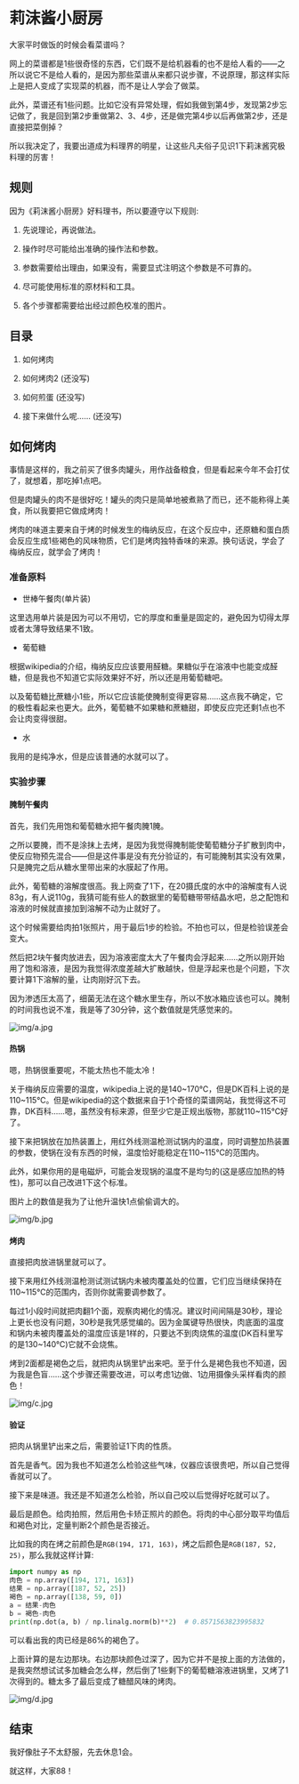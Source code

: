 # 莉沫酱小厨房

大家平时做饭的时候会看菜谱吗？

网上的菜谱都是1些很奇怪的东西，它们既不是给机器看的也不是给人看的——之所以说它不是给人看的，是因为那些菜谱从来都只说步骤，不说原理，那这样实际上是把人变成了实现菜的机器，而不是让人学会了做菜。

此外，菜谱还有1些问题。比如它没有异常处理，假如我做到第4步，发现第2步忘记做了，我是回到第2步重做第2、3、4步，还是做完第4步以后再做第2步，还是直接把菜倒掉？

所以我决定了，我要出道成为料理界的明星，让这些凡夫俗子见识1下莉沫酱究极料理的厉害！


## 规则

因为《莉沫酱小厨房》好料理书，所以要遵守以下规则:

1. 先说理论，再说做法。

2. 操作时尽可能给出准确的操作法和参数。

3. 参数需要给出理由，如果没有，需要显式注明这个参数是不可靠的。

4. 尽可能使用标准的原材料和工具。

5. 各个步骤都需要给出经过颜色校准的图片。


## 目录

1. 如何烤肉

2. 如何烤肉2 (还没写)

3. 如何煎蛋 (还没写)

4. 接下来做什么呢…… (还没写)


## 如何烤肉

事情是这样的，我之前买了很多肉罐头，用作战备粮食，但是看起来今年不会打仗了，就想着，那吃掉1点吧。

但是肉罐头的肉不是很好吃！罐头的肉只是简单地被煮熟了而已，还不能称得上美食，所以我要把它做成烤肉！

烤肉的味道主要来自于烤的时候发生的梅纳反应，在这个反应中，还原糖和蛋白质会反应生成1些褐色的风味物质，它们是烤肉独特香味的来源。换句话说，学会了梅纳反应，就学会了烤肉！


### 准备原料

- 世棒午餐肉(单片装)

这里选用单片装是因为可以不用切，它的厚度和重量是固定的，避免因为切得太厚或者太薄导致结果不1致。

- 葡萄糖

根据wikipedia的介绍，梅纳反应应该要用醛糖。果糖似乎在溶液中也能变成醛糖，但是我也不知道它实际效果好不好，所以还是用葡萄糖吧。

以及葡萄糖比蔗糖小1些，所以它应该能使腌制变得更容易……这点我不确定，它的极性看起来也更大。此外，葡萄糖不如果糖和蔗糖甜，即使反应完还剩1点也不会让肉变得很甜。

- 水

我用的是纯净水，但是应该普通的水就可以了。


### 实验步骤

#### 腌制午餐肉

首先，我们先用饱和葡萄糖水把午餐肉腌1腌。

之所以要腌，而不是涂抹上去烤，是因为我觉得腌制能使葡萄糖分子扩散到肉中，使反应物预先混合——但是这件事是没有充分验证的，有可能腌制其实没有效果，只是腌完之后从糖水里带出来的水膜起了作用。

此外，葡萄糖的溶解度很高。我上网查了1下，在20摄氏度的水中的溶解度有人说83g，有人说110g，我猜可能有些人的数据里的葡萄糖带带结晶水吧，总之配饱和溶液的时候就直接加到溶解不动为止就好了。

这个时候需要给肉拍1张照片，用于最后1步的检验。不拍也可以，但是检验误差会变大。

然后把2块午餐肉放进去，因为溶液密度太大了午餐肉会浮起来……之所以刚开始用了饱和溶液，是因为我觉得浓度差越大扩散越快，但是浮起来也是个问题，下次要计算1下溶解的量，让肉刚好沉下去。

因为渗透压太高了，细菌无法在这个糖水里生存，所以不放冰箱应该也可以。腌制的时间我也说不准，我是等了30分钟，这个数值就是凭感觉来的。

![img/a.jpg](img/a.jpg)


#### 热锅

嗯，热锅很重要呢，不能太热也不能太冷！

关于梅纳反应需要的温度，wikipedia上说的是140~170℃，但是DK百科上说的是110~115℃。但是wikipedia的这个数据来自于1个奇怪的菜谱网站，我觉得这不可靠，DK百科……嗯，虽然没有标来源，但至少它是正规出版物，那就110~115℃好了。

接下来把锅放在加热装置上，用红外线测温枪测试锅内的温度，同时调整加热装置的参数，使锅在没有东西的时候，温度恰好能稳定在110~115℃的范围内。

此外，如果你用的是电磁炉，可能会发现锅的温度不是均匀的(这是感应加热的特性)，那可以自己改进1下这个标准。

图片上的数值是我为了让他升温快1点偷偷调大的。

![img/b.jpg](img/b.jpg)


#### 烤肉

直接把肉放进锅里就可以了。

接下来用红外线测温枪测试测试锅内未被肉覆盖处的位置，它们应当继续保持在110~115℃的范围内，否则你就需要调参数了。

每过1小段时间就把肉翻1个面，观察肉褐化的情况。建议时间间隔是30秒，理论上更长也没有问题，30秒是我凭感觉编的。因为金属键导热很快，肉底面的温度和锅内未被肉覆盖处的温度应该是1样的，只要达不到肉烧焦的温度(DK百科里写的是130~140℃)它就不会烧焦。

烤到2面都是褐色之后，就把肉从锅里铲出来吧。至于什么是褐色我也不知道，因为我是色盲……这个步骤还需要改进，可以考虑1边做、1边用摄像头采样看肉的颜色！

![img/c.jpg](img/c.jpg)


#### 验证

把肉从锅里铲出来之后，需要验证1下肉的性质。

首先是香气。因为我也不知道怎么检验这些气味，仪器应该很贵吧，所以自己觉得香就可以了。

接下来是味道。我还是不知道怎么检验，所以自己咬以后觉得好吃就可以了。

最后是颜色。给肉拍照，然后用色卡矫正照片的颜色。将肉的中心部分取平均值后和褐色对比，定量判断2个颜色是否接近。

比如我的肉在烤之前颜色是`RGB(194, 171, 163)`，烤之后颜色是`RGB(187, 52, 25)`，那么我就这样计算:

```python
import numpy as np
肉色 = np.array([194, 171, 163])
结果 = np.array([187, 52, 25])
褐色 = np.array([138, 59, 0])
a = 结果-肉色
b = 褐色-肉色
print(np.dot(a, b) / np.linalg.norm(b)**2)  # 0.8571563823995832
```

可以看出我的肉已经是86%的褐色了。

上面计算的是左边那块。右边那块颜色过深了，因为它并不是按上面的方法做的，是我突然想试试多加糖会怎么样，然后倒了1些剩下的葡萄糖溶液进锅里，又烤了1次得到的。糖太多了最后变成了糖醋风味的烤肉。

![img/d.jpg](img/d.jpg)


## 结束

我好像肚子不太舒服，先去休息1会。

就这样，大家88！
